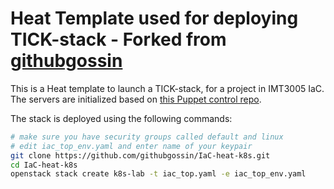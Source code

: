 # Heat Template used for deploying TICK-stack - Forked from [githubgossin](https://github.com/githubgossin/IaC-heat-k8s)

This is a Heat template to launch a TICK-stack, for a project in IMT3005 IaC. The servers are initialized based on [this Puppet control repo](https://github.com/amojamo/imt3005tick).

The stack is deployed using the following commands:
```bash
# make sure you have security groups called default and linux
# edit iac_top_env.yaml and enter name of your keypair
git clone https://github.com/githubgossin/IaC-heat-k8s.git
cd IaC-heat-k8s
openstack stack create k8s-lab -t iac_top.yaml -e iac_top_env.yaml
```
